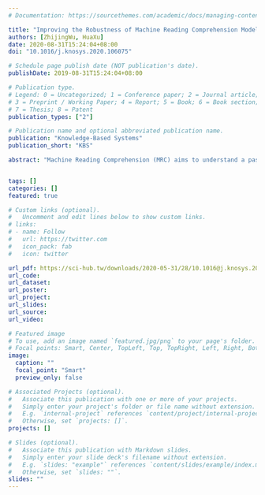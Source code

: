 ```yaml
---
# Documentation: https://sourcethemes.com/academic/docs/managing-content/

title: "Improving the Robustness of Machine Reading Comprehension Model with Hierarchical Knowledge and Auxiliary Unanswerability Prediction"
authors: [ZhijingWu, HuaXu]
date: 2020-08-31T15:24:04+08:00
doi: "10.1016/j.knosys.2020.106075"

# Schedule page publish date (NOT publication's date).
publishDate: 2019-08-31T15:24:04+08:00

# Publication type.
# Legend: 0 = Uncategorized; 1 = Conference paper; 2 = Journal article;
# 3 = Preprint / Working Paper; 4 = Report; 5 = Book; 6 = Book section;
# 7 = Thesis; 8 = Patent
publication_types: ["2"]

# Publication name and optional abbreviated publication name.
publication: "Knowledge-Based Systems"
publication_short: "KBS"

abstract: "Machine Reading Comprehension (MRC) aims to understand a passage and answer a series of related questions. With the development of deep learning and the release of large-scale MRC datasets, many end-to-end MRC neural networks have achieved remarkable success. However, these models are fragile and lack of robustness when there are some imperceptible adversarial perturbations in the input. In this paper, we propose an MRC model which has two main components to improve the robustness. On the one hand, we enhance the representation of the model by leveraging hierarchical knowledge from external knowledge bases. On the other hand, we introduce an auxiliary unanswerability prediction module and perform supervised multi-task learning along with a span prediction task. Experimental results on benchmark datasets show that our model can achieve consistent improvement compared with other strong baselines."


tags: []
categories: []
featured: true

# Custom links (optional).
#   Uncomment and edit lines below to show custom links.
# links:
# - name: Follow
#   url: https://twitter.com
#   icon_pack: fab
#   icon: twitter

url_pdf: https://sci-hub.tw/downloads/2020-05-31/28/10.1016@j.knosys.2020.106075.pdf
url_code: 
url_dataset: 
url_poster:
url_project:
url_slides:
url_source:
url_video:

# Featured image
# To use, add an image named `featured.jpg/png` to your page's folder. 
# Focal points: Smart, Center, TopLeft, Top, TopRight, Left, Right, BottomLeft, Bottom, BottomRight.
image:
  caption: ""
  focal_point: "Smart"
  preview_only: false

# Associated Projects (optional).
#   Associate this publication with one or more of your projects.
#   Simply enter your project's folder or file name without extension.
#   E.g. `internal-project` references `content/project/internal-project/index.md`.
#   Otherwise, set `projects: []`.
projects: []

# Slides (optional).
#   Associate this publication with Markdown slides.
#   Simply enter your slide deck's filename without extension.
#   E.g. `slides: "example"` references `content/slides/example/index.md`.
#   Otherwise, set `slides: ""`.
slides: ""
---
```

